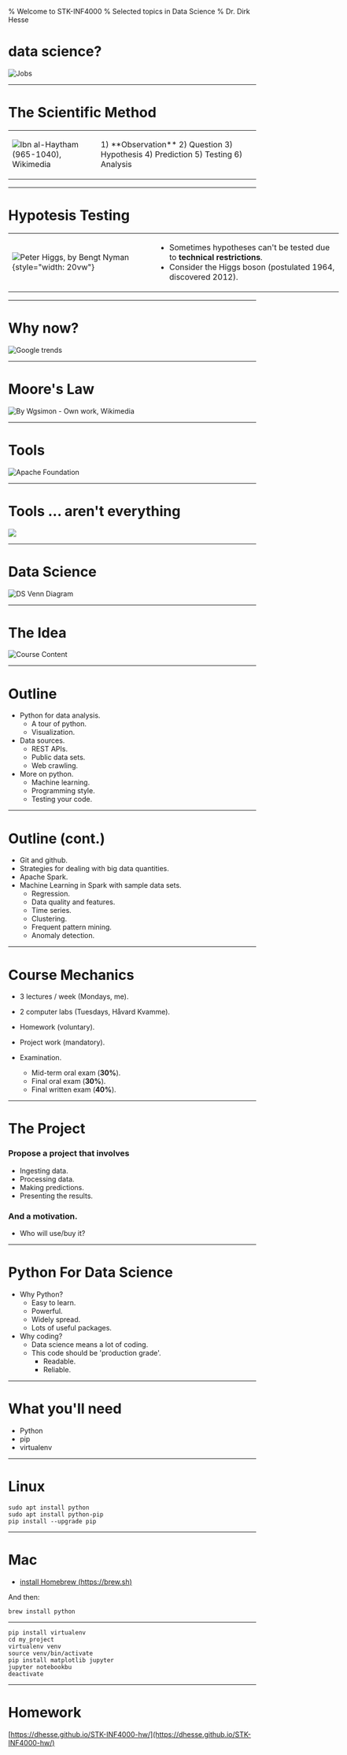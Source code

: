 % Welcome to STK-INF4000
% Selected topics in Data Science
% Dr. Dirk Hesse

# data science?

![Jobs](img/Jobs.png)

---

# The Scientific Method

<table>
<tr>
<td>

![Ibn al-Haytham (965-1040), Wikimedia](img/Alhazen.gif)

<td>
1) **Observation**
2) Question
3) Hypothesis
4) Prediction
5) Testing
6) Analysis
</tr>
</table>

---

# Hypotesis Testing

<table style="width: 70vw"><tr>
<td>

![Peter Higgs, by Bengt Nyman](img/higgs.jpg){style="width: 20vw"}

<td>

- Sometimes hypotheses can't be tested due to **technical restrictions**.
- Consider the Higgs boson (postulated 1964, discovered 2012).

</tr></table>

---

# Why now?

![Google trends](img/ds_trend.png)


---

# Moore's Law

![By Wgsimon - Own work, Wikimedia](img/moore.svg)

---

# Tools

![Apache Foundation](img/apache.png)

---

# Tools ... aren't everything

![](img/ModelingInfluence.png)

---

# Data Science

![DS Venn Diagram](img/Circles.png)


---

# The Idea

![Course Content](img/CirclesSTKINF.png)

---

# Outline

- Python for data analysis.
    - A tour of python.
    - Visualization.
- Data sources.
    - REST APIs.
    - Public data sets.
    - Web crawling.
- More on python.
    - Machine learning.
    - Programming style.
    - Testing your code.

---


# Outline (cont.)

- Git and github.
- Strategies for dealing with big data quantities.
- Apache Spark.
- Machine Learning in Spark with sample data sets.
    - Regression.
    - Data quality and features.
    - Time series.
    - Clustering.
    - Frequent pattern mining.
    - Anomaly detection.

---

# Course Mechanics

- 3 lectures / week (Mondays, me).
- 2 computer labs (Tuesdays, Håvard Kvamme).

- Homework (voluntary).
- Project work (mandatory).

- Examination.
    - Mid-term oral exam (**30%**).
    - Final oral exam (**30%**).
    - Final written exam (**40%**).

---

# The Project

### Propose a project that involves

- Ingesting data.
- Processing data.
- Making predictions.
- Presenting the results.

### And a motivation.

- Who will use/buy it?

---

# Python For Data Science

- Why Python?
    - Easy to learn.
    - Powerful.
    - Widely spread.
    - Lots of useful packages.
- Why coding?
    - Data science means a lot of coding.
    - This code should be 'production grade'.
        - Readable.
        - Reliable.

---

# What you'll need

- Python
- pip
- virtualenv

---

# Linux

    sudo apt install python
    sudo apt install python-pip
    pip install --upgrade pip

---

# Mac

- [install Homebrew (https://brew.sh)](https://brew.sh)

And then:

    brew install python

---

    pip install virtualenv
    cd my_project
    virtualenv venv
    source venv/bin/activate
    pip install matplotlib jupyter
    jupyter notebookbu
    deactivate


---

# Homework

[https://dhesse.github.io/STK-INF4000-hw/](https://dhesse.github.io/STK-INF4000-hw/)
